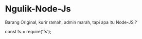 # Ngulik-Node-Js
Barang Original, kurir ramah, admin marah, tapi apa itu Node-JS ?


<!-- BUAT BACA FILE -->
const fs = require('fs');

<!-- JANGAN LUPA INSTALL NODEMON & NPM INIT-->


